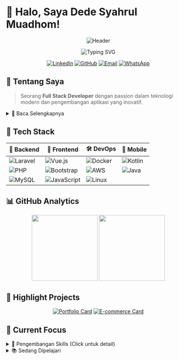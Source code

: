# 👋 Halo, Saya Dede Syahrul Muadhom!

<p align="center">
  <img src="https://capsule-render.vercel.app/api?type=waving&color=0:1a73e8,100:00ff99&height=300&section=header&text=Dede%20Syahrul%20Muadhom&fontSize=60&animation=fadeIn&fontColor=fff&desc=Full%20Stack%20Developer&descSize=25&fontAlignY=35&descAlignY=55" alt="Header"/>
</p>

<div align="center">
  <img src="https://readme-typing-svg.demolab.com?font=Fira+Code&weight=600&size=24&duration=3000&pause=1000&color=1A73E8&center=true&vCenter=true&multiline=true&repeat=false&width=600&height=100&lines=Transforming+Ideas+into+Code;Laravel+%7C+AWS+%7C+DevOps" alt="Typing SVG"/>
</div>

<div align="center">
  
  [![LinkedIn](https://img.shields.io/badge/LinkedIn-Connect-blue?style=for-the-badge&logo=linkedin)](https://www.linkedin.com/in/dede-syahrul-muadhom-9b1b78111/)
  [![GitHub](https://img.shields.io/badge/GitHub-Follow-lightgrey?style=for-the-badge&logo=github)](https://github.com/dedesyahrul)
  [![Email](https://img.shields.io/badge/Email-Contact-red?style=for-the-badge&logo=gmail)](mailto:dedesyahrul00@gmail.com)
  [![WhatsApp](https://img.shields.io/badge/WhatsApp-Chat-brightgreen?style=for-the-badge&logo=whatsapp)](https://wa.me/6282246684545)
  
</div>

## 🚀 Tentang Saya

> Seorang **Full Stack Developer** dengan passion dalam teknologi modern dan pengembangan aplikasi yang inovatif.

<details>
<summary>📝 Baca Selengkapnya</summary>

Saya adalah lulusan **S1 Teknik Informatika dari Universitas Dinamika Bangsa Jambi** dengan fokus pada:
- 💻 Pengembangan aplikasi web menggunakan **Laravel Framework**
- 🛠️ Pengelolaan infrastruktur server dengan **Proxmox** dan **Docker**
- ☁️ Implementasi solusi cloud menggunakan **AWS**

</details>

## 💼 Tech Stack

<div align="center">

| 🔧 Backend | 🎨 Frontend | 🛠️ DevOps | 📱 Mobile |
|------------|-------------|------------|-----------|
| ![Laravel](https://img.shields.io/badge/Laravel-FF2D20?style=flat-square&logo=laravel&logoColor=white) | ![Vue.js](https://img.shields.io/badge/Vue.js-4FC08D?style=flat-square&logo=vue.js&logoColor=white) | ![Docker](https://img.shields.io/badge/Docker-2496ED?style=flat-square&logo=docker&logoColor=white) | ![Kotlin](https://img.shields.io/badge/Kotlin-0095D5?style=flat-square&logo=kotlin&logoColor=white) |
| ![PHP](https://img.shields.io/badge/PHP-777BB4?style=flat-square&logo=php&logoColor=white) | ![Bootstrap](https://img.shields.io/badge/Bootstrap-7952B3?style=flat-square&logo=bootstrap&logoColor=white) | ![AWS](https://img.shields.io/badge/AWS-232F3E?style=flat-square&logo=amazon-aws&logoColor=white) | ![Java](https://img.shields.io/badge/Java-007396?style=flat-square&logo=java&logoColor=white) |
| ![MySQL](https://img.shields.io/badge/MySQL-4479A1?style=flat-square&logo=mysql&logoColor=white) | ![JavaScript](https://img.shields.io/badge/JavaScript-F7DF1E?style=flat-square&logo=javascript&logoColor=black) | ![Linux](https://img.shields.io/badge/Linux-FCC624?style=flat-square&logo=linux&logoColor=black) | |

</div>

## 📊 GitHub Analytics

<div align="center">
  <img height="180em" src="https://github-readme-stats.vercel.app/api?username=dedesyahrul&show_icons=true&theme=tokyonight&include_all_commits=true&count_private=true"/>
  <img height="180em" src="https://github-readme-stats.vercel.app/api/top-langs/?username=dedesyahrul&layout=compact&langs_count=8&theme=tokyonight"/>
</div>

## 🌟 Highlight Projects

<div align="center">

[![Portfolio Card](https://github-readme-stats.vercel.app/api/pin/?username=dedesyahrul&repo=dedesyahrul.github.io&theme=tokyonight)](https://github.com/dedesyahrul/dedesyahrul.github.io)
[![E-commerce Card](https://github-readme-stats.vercel.app/api/pin/?username=dedesyahrul&repo=AplikasiSiTemanPublik&theme=tokyonight)](https://github.com/dedesyahrul/AplikasiSiTemanPublik)

</div>

## 🎯 Current Focus

<details>
<summary>🔄 Pengembangan Skills (Click untuk detail)</summary>

### 1. 🐳 Advanced Docker & Kubernetes
- Memperdalam orchestration container dengan Kubernetes
- Implementasi microservices architecture
- Optimasi deployment dan scaling aplikasi
- CI/CD pipeline dengan Docker

### 2. ☁️ AWS Cloud Architecture
- Membangun serverless applications dengan AWS Lambda
- Implementasi high-availability systems
- Optimasi biaya dan performa cloud infrastructure
- AWS Security best practices

### 3. 📱 Progressive Web Apps (PWA)
- Pengembangan aplikasi web modern dengan teknologi PWA
- Implementasi service workers untuk offline functionality
- Push notifications dan background sync
- Optimasi performa dan user experience

### 4. 🔒 Security & Best Practices
- Implementasi OAuth 2.0 dan JWT
- Keamanan API dan database
- OWASP security guidelines
- Data encryption dan protection

### 5. 📊 Data Analytics & Monitoring
- Implementasi logging system dengan ELK Stack
- Real-time monitoring dengan Grafana
- Performance metrics dan analytics
- Error tracking dan debugging
</details>

<details>
<summary>📚 Sedang Dipelajari</summary>

</details>

